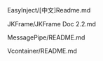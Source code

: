 
EasyInject/[中文]Readme.md

JKFrame/JKFrame Doc 2.2.md

MessagePipe/README.md


Vcontainer/README.md

